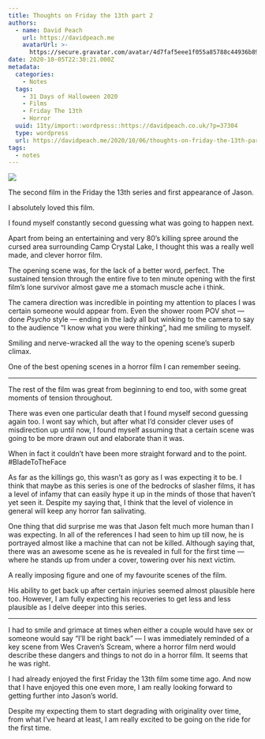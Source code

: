 ```yaml
---
title: Thoughts on Friday the 13th part 2
authors:
  - name: David Peach
    url: https://davidpeach.me
    avatarUrl: >-
      https://secure.gravatar.com/avatar/4d7faf5eee1f055a85788c44936b8995eaab6dfb004e7854ec747ccb272e91ee?s=96&d=mm&r=g
date: 2020-10-05T22:30:21.000Z
metadata:
  categories:
    - Notes
  tags:
    - 31 Days of Halloween 2020
    - Films
    - Friday The 13th
    - Horror
  uuid: 11ty/import::wordpress::https://davidpeach.co.uk/?p=37304
  type: wordpress
  url: https://davidpeach.me/2020/10/06/thoughts-on-friday-the-13th-part-2/
tags:
  - notes
---
```

[![](/assets/Friday-the-13th-movie-poster-3-92dZeOYT4T5Z.jpg)](/assets/Friday-the-13th-movie-poster-3-92dZeOYT4T5Z.jpg)

The second film in the Friday the 13th series and first appearance of Jason.

I absolutely loved this film.

I found myself constantly second guessing what was going to happen next.

Apart from being an entertaining and very 80’s killing spree around the cursed area surrounding Camp Crystal Lake, I thought this was a really well made, and clever horror film.

The opening scene was, for the lack of a better word, perfect. The sustained tension through the entire five to ten minute opening with the first film’s lone survivor almost gave me a stomach muscle ache i think.

The camera direction was incredible in pointing my attention to places I was certain someone would appear from. Even the shower room POV shot — done _Psycho_ style — ending in the lady all but winking to the camera to say to the audience “I know what you were thinking”, had me smiling to myself.

Smiling and nerve-wracked all the way to the opening scene’s superb climax.

One of the best opening scenes in a horror film I can remember seeing.

* * *

The rest of the film was great from beginning to end too, with some great moments of tension throughout.

There was even one particular death that I found myself second guessing again too. I wont say which, but after what I’d consider clever uses of misdirection up until now, I found myself assuming that a certain scene was going to be more drawn out and elaborate than it was.

When in fact it couldn’t have been more straight forward and to the point. #BladeToTheFace

As far as the killings go, this wasn’t as gory as I was expecting it to be. I think that maybe as this series is one of the bedrocks of slasher films, it has a level of infamy that can easily hype it up in the minds of those that haven’t yet seen it. Despite my saying that, I think that the level of violence in general will keep any horror fan salivating.

One thing that did surprise me was that Jason felt much more human than I was expecting. In all of the references I had seen to him up till now, he is portrayed almost like a machine that can not be killed. Although saying that, there was an awesome scene as he is revealed in full for the first time — where he stands up from under a cover, towering over his next victim.

A really imposing figure and one of my favourite scenes of the film.

His ability to get back up after certain injuries seemed almost plausible here too. However, I am fully expecting his recoveries to get less and less plausible as I delve deeper into this series.

* * *

I had to smile and grimace at times when either a couple would have sex or someone would say “I’ll be right back” — I was immediately reminded of a key scene from Wes Craven’s Scream, where a horror film nerd would describe these dangers and things to not do in a horror film. It seems that he was right.

I had already enjoyed the first Friday the 13th film some time ago. And now that I have enjoyed this one even more, I am really looking forward to getting further into Jason’s world.

Despite my expecting them to start degrading with originality over time, from what I’ve heard at least, I am really excited to be going on the ride for the first time.